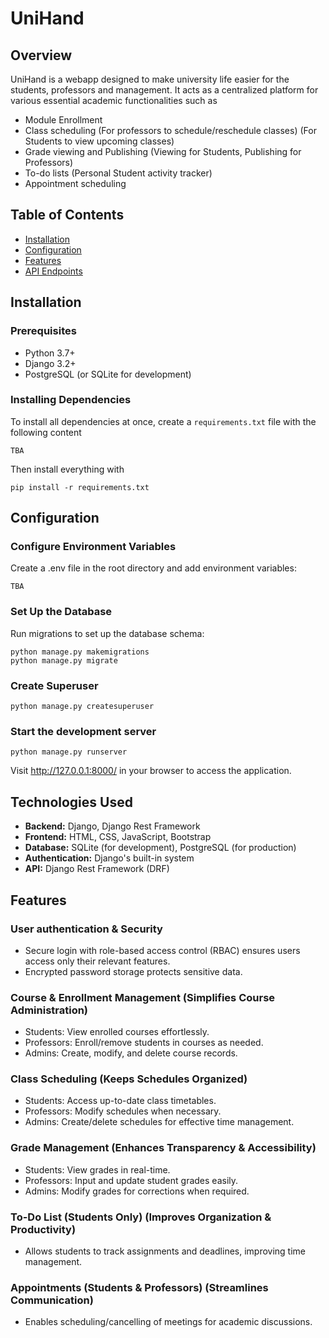 # UniHand

## Overview

UniHand is a webapp designed to make university life easier for the students, professors and management. It acts as a centralized platform for various essential academic functionalities such as

- Module Enrollment
- Class scheduling (For professors to schedule/reschedule classes) (For Students to view upcoming classes)
- Grade viewing and Publishing (Viewing for Students, Publishing for Professors)
- To-do lists (Personal Student activity tracker)
- Appointment scheduling

## Table of Contents

- [Installation](#installation)
- [Configuration](#configuration)
- [Features](#features)
- [API Endpoints](#api-endpoints)

## Installation

### Prerequisites

- Python 3.7+
- Django 3.2+
- PostgreSQL (or SQLite for development)

### Installing Dependencies

To install all dependencies at once, create a `requirements.txt` file with the following content

```
TBA
```

Then install everything with

```
pip install -r requirements.txt
```

## Configuration

### Configure Environment Variables

Create a .env file in the root directory and add environment variables:

```
TBA
```

### Set Up the Database

Run migrations to set up the database schema:

```
python manage.py makemigrations
python manage.py migrate
```

### Create Superuser

```
python manage.py createsuperuser
```

### Start the development server

```
python manage.py runserver
```

Visit http://127.0.0.1:8000/ in your browser to access the application.

## Technologies Used

- **Backend:** Django, Django Rest Framework
- **Frontend:** HTML, CSS, JavaScript, Bootstrap
- **Database:** SQLite (for development), PostgreSQL (for production)
- **Authentication:** Django's built-in system
- **API:** Django Rest Framework (DRF)

## Features

### User authentication & Security

- Secure login with role-based access control (RBAC) ensures users access only their relevant features.
- Encrypted password storage protects sensitive data.

### Course & Enrollment Management (Simplifies Course Administration)

- Students: View enrolled courses effortlessly.
- Professors: Enroll/remove students in courses as needed.
- Admins: Create, modify, and delete course records.

### Class Scheduling (Keeps Schedules Organized)

- Students: Access up-to-date class timetables.
- Professors: Modify schedules when necessary.
- Admins: Create/delete schedules for effective time management.

### Grade Management (Enhances Transparency & Accessibility)

- Students: View grades in real-time.
- Professors: Input and update student grades easily.
- Admins: Modify grades for corrections when required.

### To-Do List (Students Only) (Improves Organization & Productivity)

- Allows students to track assignments and deadlines, improving time management.

### Appointments (Students & Professors) (Streamlines Communication)

- Enables scheduling/cancelling of meetings for academic discussions.
